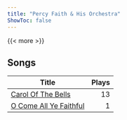 ```yaml
---
title: "Percy Faith & His Orchestra"
ShowToc: false
---
```


{{< more >}}

## Songs
Title | Plays 
----- | -----: 
[Carol Of The Bells](/songs/carol-of-the-bells) | 13
[O Come All Ye Faithful](/songs/o-come-all-ye-faithful) | 1

